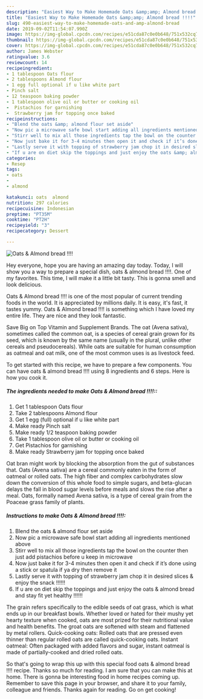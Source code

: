```yaml
---
description: "Easiest Way to Make Homemade Oats &amp;amp; Almond bread !!!!"
title: "Easiest Way to Make Homemade Oats &amp;amp; Almond bread !!!!"
slug: 490-easiest-way-to-make-homemade-oats-and-amp-almond-bread
date: 2019-09-02T11:54:07.990Z
image: https://img-global.cpcdn.com/recipes/e51cda87c0e0b648/751x532cq70/oats-almond-bread-recipe-main-photo.jpg
thumbnail: https://img-global.cpcdn.com/recipes/e51cda87c0e0b648/751x532cq70/oats-almond-bread-recipe-main-photo.jpg
cover: https://img-global.cpcdn.com/recipes/e51cda87c0e0b648/751x532cq70/oats-almond-bread-recipe-main-photo.jpg
author: James Webster
ratingvalue: 3.6
reviewcount: 14
recipeingredient:
- 1 tablespoon Oats flour
- 2 tablespoons Almond flour
- 1 egg full optional if u like white part
- Pinch salt
- 12 teaspoon baking powder
- 1 tablespoon olive oil or butter or cooking oil
-  Pistachios for garnishing
-  Strawberry jam for topping once baked
recipeinstructions:
- "Blend the oats &amp; almond flour set aside"
- "Now pic a microwave safe bowl start adding all ingredients mentioned above"
- "Stirr well to mix all those ingredients tap the bowl on the counter then just add pistachios before u keep in microwave"
- "Now just bake it for 3-4 minutes then open it and check if it’s done using a stick or spatula if ya dry then remove it"
- "Lastly serve it with topping of strawberry jam chop it in desired slices &amp; enjoy the snack !!!!!!"
- "If u are on diet skip the toppings and just enjoy the oats &amp; almond bread and stay fit yet healthy !!!!!!"
categories:
- Resep
tags:
- oats
- 
- almond

katakunci: oats  almond
nutrition: 297 calories
recipecuisine: Indonesian
preptime: "PT35M"
cooktime: "PT2H"
recipeyield: "3"
recipecategory: Dessert

---
```



![Oats &amp; Almond bread !!!!](https://img-global.cpcdn.com/recipes/e51cda87c0e0b648/751x532cq70/oats-almond-bread-recipe-main-photo.jpg)

Hey everyone, hope you are having an amazing day today. Today, I will show you a way to prepare a special dish, oats &amp; almond bread !!!!. One of my favorites. This time, I will make it a little bit tasty. This is gonna smell and look delicious.

Oats &amp; Almond bread !!!! is one of the most popular of current trending foods in the world. It is appreciated by millions daily. It is easy, it's fast, it tastes yummy. Oats &amp; Almond bread !!!! is something which I have loved my entire life. They are nice and they look fantastic.

Save Big on Top Vitamin and Supplement Brands. The oat (Avena sativa), sometimes called the common oat, is a species of cereal grain grown for its seed, which is known by the same name (usually in the plural, unlike other cereals and pseudocereals). While oats are suitable for human consumption as oatmeal and oat milk, one of the most common uses is as livestock feed.


To get started with this recipe, we have to prepare a few components. You can have oats &amp; almond bread !!!! using 8 ingredients and 6 steps. Here is how you cook it.

##### The ingredients needed to make Oats &amp; Almond bread !!!!::

1. Get 1 tablespoon Oats flour
1. Take 2 tablespoons Almond flour
1. Get 1 egg (full) optional if u like white part
1. Make ready Pinch salt
1. Make ready 1/2 teaspoon baking powder
1. Take 1 tablespoon olive oil or butter or cooking oil
1. Get  Pistachios for garnishing
1. Make ready  Strawberry jam for topping once baked


Oat bran might work by blocking the absorption from the gut of substances that. Oats (Avena sativa) are a cereal commonly eaten in the form of oatmeal or rolled oats. The high fiber and complex carbohydrates slow down the conversion of this whole food to simple sugars, and beta-glucan delays the fall in blood sugar levels before meals and slows the rise after a meal. Oats, formally named Avena sativa, is a type of cereal grain from the Poaceae grass family of plants. 

##### Instructions to make Oats &amp; Almond bread !!!!:

1. Blend the oats &amp; almond flour set aside
1. Now pic a microwave safe bowl start adding all ingredients mentioned above
1. Stirr well to mix all those ingredients tap the bowl on the counter then just add pistachios before u keep in microwave
1. Now just bake it for 3-4 minutes then open it and check if it’s done using a stick or spatula if ya dry then remove it
1. Lastly serve it with topping of strawberry jam chop it in desired slices &amp; enjoy the snack !!!!!!
1. If u are on diet skip the toppings and just enjoy the oats &amp; almond bread and stay fit yet healthy !!!!!!


The grain refers specifically to the edible seeds of oat grass, which is what ends up in our breakfast bowls. Whether loved or hated for their mushy yet hearty texture when cooked, oats are most prized for their nutritional value and health benefits. The groat oats are softened with steam and flattened by metal rollers. Quick-cooking oats: Rolled oats that are pressed even thinner than regular rolled oats are called quick-cooking oats. Instant oatmeal: Often packaged with added flavors and sugar, instant oatmeal is made of partially-cooked and dried rolled oats. 

So that's going to wrap this up with this special food oats &amp; almond bread !!!! recipe. Thanks so much for reading. I am sure that you can make this at home. There is gonna be interesting food in home recipes coming up. Remember to save this page in your browser, and share it to your family, colleague and friends. Thanks again for reading. Go on get cooking!

